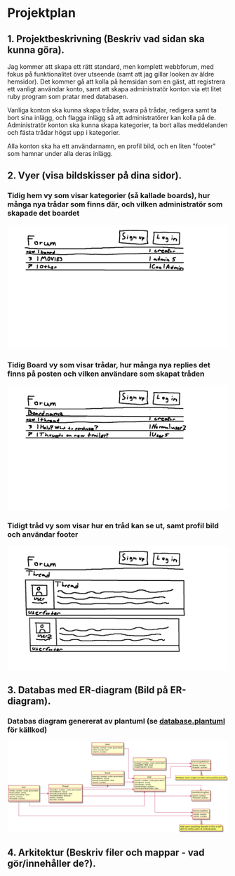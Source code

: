 # Projektplan

## 1. Projektbeskrivning (Beskriv vad sidan ska kunna göra).

Jag kommer att skapa ett rätt standard, men komplett webbforum, med fokus på funktionalitet över utseende (samt att jag gillar looken av äldre hemsidor). Det kommer gå att kolla på hemsidan som en gäst, att registrera ett vanligt användar konto, samt att skapa administratör konton via ett litet ruby program som pratar med databasen.

Vanliga konton ska kunna skapa trådar, svara på trådar, redigera samt ta bort sina inlägg, och flagga inlägg så att administratörer kan kolla på de. Administratör konton ska kunna skapa kategorier, ta bort allas meddelanden och fästa trådar högst upp i kategorier.

Alla konton ska ha ett användarnamn, en profil bild, och en liten "footer" som hamnar under alla deras inlägg. 

## 2. Vyer (visa bildskisser på dina sidor).

### Tidig hem vy som visar kategorier (så kallade boards), hur många nya trådar som finns där, och vilken administratör som skapade det boardet
![home](misc/img/home.png)

### Tidig Board vy som visar trådar, hur många nya replies det finns på posten och vilken användare som skapat tråden
![board](misc/img/board.png)

### Tidigt tråd vy som visar hur en tråd kan se ut, samt profil bild och användar footer
![thread](misc/img/thread.png)

## 3. Databas med ER-diagram (Bild på ER-diagram).

### Databas diagram genererat av plantuml (se [database.plantuml](database.plantuml) för källkod)
![database](misc/img/db.png)

## 4. Arkitektur (Beskriv filer och mappar - vad gör/innehåller de?).

